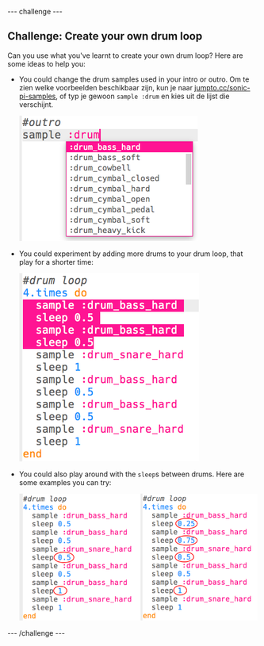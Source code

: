\--- challenge \---

## Challenge: Create your own drum loop

Can you use what you've learnt to create your own drum loop? Here are some ideas to help you:

+ You could change the drum samples used in your intro or outro. Om te zien welke voorbeelden beschikbaar zijn, kun je naar [jumpto.cc/sonic-pi-samples](http://jumpto.cc/sonic-pi-samples), of typ je gewoon `sample :drum` en kies uit de lijst die verschijnt.
    
    ![screenshot](images/drum-outro-challenge.png)

+ You could experiment by adding more drums to your drum loop, that play for a shorter time:
    
    ![screenshot](images/drum-beat-challenge-1.png)

+ You could also play around with the `sleep`s between drums. Here are some examples you can try:
    
    ![screenshot](images/drum-beat-challenge-2.png)

\--- /challenge \---